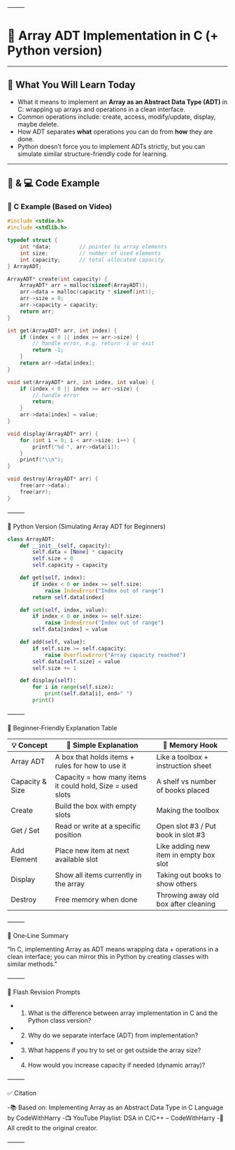 ⸻


# 📘 Array ADT Implementation in C (+ Python version)


---

## 📌 What You Will Learn Today

- What it means to implement an **Array as an Abstract Data Type (ADT)** in C: wrapping up arrays and operations in a clean interface.  
- Common operations include: create, access, modify/update, display, maybe delete.  
- How ADT separates **what** operations you can do from **how** they are done.  
- Python doesn’t force you to implement ADTs strictly, but you can simulate similar structure-friendly code for learning.

---

## 🐍 & 💻 Code Example

### 🔎 C Example (Based on Video)

```cpp
#include <stdio.h>
#include <stdlib.h>

typedef struct {
    int *data;         // pointer to array elements
    int size;          // number of used elements
    int capacity;      // total allocated capacity
} ArrayADT;

ArrayADT* create(int capacity) {
    ArrayADT* arr = malloc(sizeof(ArrayADT));
    arr->data = malloc(capacity * sizeof(int));
    arr->size = 0;
    arr->capacity = capacity;
    return arr;
}

int get(ArrayADT* arr, int index) {
    if (index < 0 || index >= arr->size) {
        // handle error, e.g. return -1 or exit
        return -1;
    }
    return arr->data[index];
}

void set(ArrayADT* arr, int index, int value) {
    if (index < 0 || index >= arr->size) {
        // handle error
        return;
    }
    arr->data[index] = value;
}

void display(ArrayADT* arr) {
    for (int i = 0; i < arr->size; i++) {
        printf("%d ", arr->data[i]);
    }
    printf("\\n");
}

void destroy(ArrayADT* arr) {
    free(arr->data);
    free(arr);
}

```
⸻

🐍 Python Version (Simulating Array ADT for Beginners)

```python
class ArrayADT:
    def __init__(self, capacity):
        self.data = [None] * capacity
        self.size = 0
        self.capacity = capacity

    def get(self, index):
        if index < 0 or index >= self.size:
            raise IndexError("Index out of range")
        return self.data[index]

    def set(self, index, value):
        if index < 0 or index >= self.size:
            raise IndexError("Index out of range")
        self.data[index] = value

    def add(self, value):
        if self.size >= self.capacity:
            raise OverflowError("Array capacity reached")
        self.data[self.size] = value
        self.size += 1

    def display(self):
        for i in range(self.size):
            print(self.data[i], end=" ")
        print()

```
⸻

🧒 Beginner‑Friendly Explanation Table

| 💡 Concept        | 👶 Simple Explanation                                     | 🧠 Memory Hook                          |
|------------------|-----------------------------------------------------------|----------------------------------------|
| Array ADT        | A box that holds items + rules for how to use it         | Like a toolbox + instruction sheet     |
| Capacity & Size  | Capacity = how many items it could hold, Size = used slots | A shelf vs number of books placed      |
| Create           | Build the box with empty slots                            | Making the toolbox                     |
| Get / Set        | Read or write at a specific position                      | Open slot #3 / Put book in slot #3     |
| Add Element      | Place new item at next available slot                     | Like adding new item in empty box slot |
| Display          | Show all items currently in the array                     | Taking out books to show others        |
| Destroy          | Free memory when done                                     | Throwing away old box after cleaning   |


⸻

💬 One‑Line Summary

“In C, implementing Array as ADT means wrapping data + operations in a clean interface; you can mirror this in Python by creating classes with similar methods.”

⸻

🔁 Flash Revision Prompts
-	1.	What is the difference between array implementation in C and the Python class version?
-	2.	Why do we separate interface (ADT) from implementation?
-	3.	What happens if you try to set or get outside the array size?
-	4.	How would you increase capacity if needed (dynamic array)?

⸻

✅ Citation

-📚 Based on: Implementing Array as an Abstract Data Type in C Language by CodeWithHarry
-📺 YouTube Playlist: DSA in C/C++ – CodeWithHarry
-🧠 All credit to the original creator.

⸻
